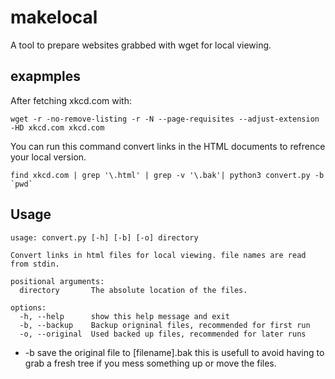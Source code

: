 # makelocal

A tool to prepare websites grabbed with wget for local viewing.

## exapmples

After fetching xkcd.com with: 

```
wget -r -no-remove-listing -r -N --page-requisites --adjust-extension -HD xkcd.com xkcd.com
```

You can run this command convert links in the HTML documents to refrence your local version.

```
find xkcd.com | grep '\.html' | grep -v '\.bak'| python3 convert.py -b `pwd`
```

## Usage

```
usage: convert.py [-h] [-b] [-o] directory

Convert links in html files for local viewing. file names are read from stdin.

positional arguments:
  directory       The absolute location of the files.

options:
  -h, --help      show this help message and exit
  -b, --backup    Backup origninal files, recommended for first run
  -o, --original  Used backed up files, recommended for later runs
  ```
  
  - -b save the original file to \[filename\].bak this is usefull to avoid having to grab a fresh tree if you mess something up or move the files.
 
